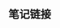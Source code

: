 <html>
 <meta charset="utf-8">
    <body>
     <h2>笔记链接</h2>
      <a herf="http://60.205.188.244:8888" title="笔记链接"></a>
    </body>
</html>

